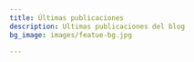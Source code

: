 ```yaml
---
title: Últimas publicaciones
description: Ultimas publicaciones del blog
bg_image: images/featue-bg.jpg

---
```

